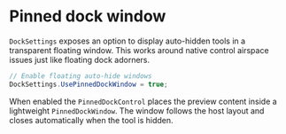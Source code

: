 # Pinned dock window

`DockSettings` exposes an option to display auto-hidden tools in a transparent floating window. This works around native control airspace issues just like floating dock adorners.

```csharp
// Enable floating auto-hide windows
DockSettings.UsePinnedDockWindow = true;
```

When enabled the `PinnedDockControl` places the preview content inside a lightweight `PinnedDockWindow`. The window follows the host layout and closes automatically when the tool is hidden.
